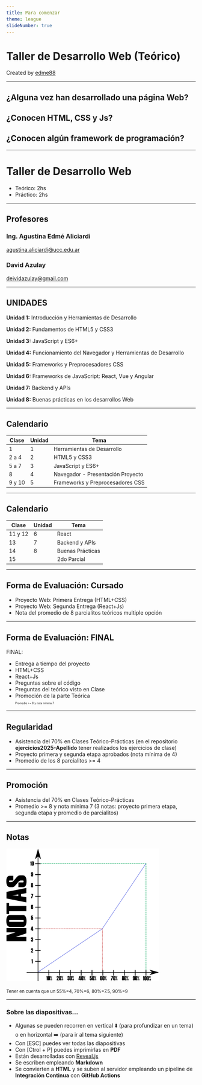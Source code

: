 ```yaml
---
title: Para comenzar
theme: league
slideNumber: true
---
```


# Taller de Desarrollo Web (Teórico)
Created by 
<i class="fab fa-telegram"></i> [edme88](https://t.me/edme88)

---

## ¿Alguna vez han desarrollado una página Web?
## ¿Conocen HTML, CSS y Js?
## ¿Conocen algún framework de programación?

---
# Taller de Desarrollo Web

- Teórico: 2hs
- Práctico: 2hs

---
## Profesores
### Ing. Agustina Edmé Aliciardi
agustina.aliciardi@ucc.edu.ar

### David Azulay
deividazulay@gmail.com

---
## UNIDADES

<!-- .slide: style="font-size: 0.90em" -->
**Unidad 1:** Introducción y Herramientas de Desarrollo

**Unidad 2:** Fundamentos de HTML5 y CSS3

**Unidad 3:** JavaScript y ES6+

**Unidad 4:** Funcionamiento del Navegador y Herramientas de Desarrollo

**Unidad 5:** Frameworks y Preprocesadores CSS

**Unidad 6:** Frameworks de JavaScript: React, Vue y Angular

**Unidad 7:** Backend y APIs

**Unidad 8:** Buenas prácticas en los desarrollos Web

---
## Calendario

<table>
<thead>
    <tr>
        <th>Clase</th>
        <th>Unidad</th>
        <th>Tema</th>
    </tr>
</thead>
<tbody>
    <tr>
        <td>1</td>
        <td>1</td>
        <td>Herramientas de Desarrollo</td>
    </tr>
    <tr>
        <td>2 a 4</td>
        <td>2</td>
        <td>HTML5 y CSS3</td>
    </tr>
    <tr>
        <td>5 a 7</td>
        <td>3</td>
        <td>JavaScript y ES6+</td>
    </tr>
    <tr>
        <td>8</td>
        <td>4</td>
        <td>Navegador - Presentación Proyecto</td>
    </tr>
    <tr>
        <td>9 y 10</td>
        <td>5</td>
        <td>Frameworks y Preprocesadores CSS</td>
    </tr>
</tbody>
</table>

---

## Calendario

<table>
<thead>
    <tr>
        <th>Clase</th>
        <th>Unidad</th>
        <th>Tema</th>
    </tr>
</thead>
<tbody>
    <tr>
        <td>11 y 12</td>
        <td>6</td>
        <td>React</td>
    </tr>
    <tr>
        <td>13</td>
        <td>7</td>
        <td>Backend y APIs</td>
    </tr>
    <tr>
        <td>14</td>
        <td>8</td>
        <td>Buenas Prácticas</td>
    </tr>
    <tr>
        <td>15</td>
        <td></td>
        <td>2do Parcial</td>
    </tr>
</tbody>
</table>

---
## Forma de Evaluación: Cursado
* Proyecto Web: Primera Entrega (HTML+CSS)
* Proyecto Web: Segunda Entrega (React+Js)
* Nota del promedio de 8 parcialitos teóricos multiple opción

---
## Forma de Evaluación: FINAL
FINAL:

*    Entrega a tiempo del proyecto
*    HTML+CSS
*    React+Js
*    Preguntas sobre el código
*    Preguntas del teórico visto en Clase
*    Promoción de la parte Teórica <br> <span style="font-size: 0.5em">Promedio >= 8 y nota mínima 7</span>

---
## Regularidad
* Asistencia del 70% en Clases Teórico-Prácticas (en el repositorio **ejercicios2025-Apellido** tener realizados los ejercicios de clase)
* Proyecto primera y segunda etapa aprobados (nota mínima de 4)
* Promedio de los 8 parcialitos >= 4

---
## Promoción
* Asistencia del 70% en Clases Teórico-Prácticas
* Promedio >= 8 y nota mínima 7 (3 notas: proyecto primera etapa, segunda etapa y promedio de parcialitos)

---
<!-- .slide: data-background-color="grey"-->
## Notas
![Notas](images/presentacion/notasFacultad.png)

<small>Tener en cuenta que un 55%=4, 70%=6, 80%=7.5, 90%=9</small>

---

### Sobre las diapositivas...
- Algunas se pueden recorren en vertical ⬇️ (para profundizar en un tema) 
o en horizontal ➡️ (para ir al tema siguiente)
- Con [ESC] puedes ver todas las diapositivas
- Con [Ctrol + P] puedes imprimirlas en **PDF**
- Están desarrolladas con [Reveal.js](https://revealjs.com/)
- Se escriben empleando **Markdown**
- Se convierten a **HTML** y se suben al servidor empleando un pipeline de **Integración Continua** con **GitHub Actions**